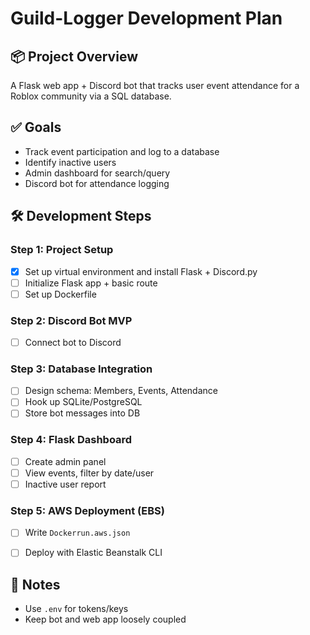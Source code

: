 # Guild-Logger Development Plan

## 📦 Project Overview
A Flask web app + Discord bot that tracks user event attendance for a Roblox community via a SQL database.

## ✅ Goals
- Track event participation and log to a database
- Identify inactive users
- Admin dashboard for search/query
- Discord bot for attendance logging


## 🛠️ Development Steps

### Step 1: Project Setup
- [X] Set up virtual environment and install Flask + Discord.py
- [ ] Initialize Flask app + basic route
- [ ] Set up Dockerfile 

### Step 2: Discord Bot MVP
- [ ] Connect bot to Discord

### Step 3: Database Integration
- [ ] Design schema: Members, Events, Attendance
- [ ] Hook up SQLite/PostgreSQL
- [ ] Store bot messages into DB

### Step 4: Flask Dashboard
- [ ] Create admin panel
- [ ] View events, filter by date/user
- [ ] Inactive user report

### Step 5: AWS Deployment (EBS)
- [ ] Write `Dockerrun.aws.json`
- [ ] Deploy with Elastic Beanstalk CLI


## 📌 Notes
- Use `.env` for tokens/keys
- Keep bot and web app loosely coupled
